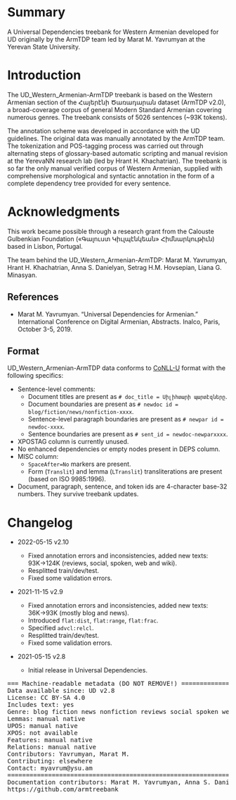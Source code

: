 # Summary

A Universal Dependencies treebank for Western Armenian developed for UD originally by the ArmTDP team led by Marat M. Yavrumyan at the Yerevan State University.

# Introduction

The UD_Western_Armenian-ArmTDP treebank is based on the Western Armenian section of the Հայերէնի Ծառադարան dataset (ArmTDP v2.0), a broad-coverage corpus of general Modern Standard Armenian covering numerous genres. The treebank consists of 5026 sentences (~93K tokens).

The annotation scheme was developed in accordance with the UD guidelines. The original data was manually annotated by the ArmTDP team. The tokenization and POS-tagging process was carried out through alternating steps of glossary-based automatic scripting and manual revision at the YerevaNN research lab (led by Hrant H. Khachatrian). The treebank is so far the only manual verified corpus of Western Armenian, supplied with comprehensive morphological and syntactic annotation in the form of a complete dependency tree provided for every sentence.

# Acknowledgments

This work became possible through a research grant from the Calouste Gulbenkian Foundation («Գալուստ Կիւլպէնկեան» Հիմնարկութիւն) based in Lisbon, Portugal.

The team behind the UD_Western_Armenian-ArmTDP: Marat M. Yavrumyan, Hrant H. Khachatrian, Anna S. Danielyan, Setrag H.M. Hovsepian, Liana G. Minasyan.

## References

* Marat M. Yavrumyan. “Universal Dependencies for Armenian.” International Conference on Digital Armenian, Abstracts. Inalco, Paris, October 3-5, 2019.

## Format

UD_Western_Armenian-ArmTDP data conforms to [CoNLL-U](http://universaldependencies.org/format.html) format with the following specifics:
* Sentence-level comments:
  * Document titles are present as `# doc_title = Սիլիհտարի պարտէզները`.
  * Document boundaries are present as `# newdoc id = blog/fiction/news/nonfiction-xxxx`.
  * Sentence-level paragraph boundaries are present as `# newpar id = newdoc-xxxx`.
  * Sentence boundaries are present as `# sent_id = newdoc-newparxxxx`.
* XPOSTAG column is currently unused.
* No enhanced dependencies or empty nodes present in DEPS column.
* MISC column:
  * `SpaceAfter=No` markers are present.
  * Form (`Translit`) and lemma (`LTranslit`) transliterations are present (based on ISO 9985:1996).
* Document, paragraph, sentence, and token ids are 4-character base-32 numbers. They survive treebank updates.

# Changelog

* 2022-05-15 v2.10
  * Fixed annotation errors and inconsistencies, added new texts: 93K→124K (reviews, social, spoken, web and wiki).
  * Resplitted train/dev/test.
  * Fixed some validation errors.

* 2021-11-15 v2.9
  * Fixed annotation errors and inconsistencies, added new texts: 36K→93K (mostly blog and news).
  * Introduced `flat:dist`, `flat:range`, `flat:frac`.
  * Specified `advcl:relcl`.
  * Resplitted train/dev/test.
  * Fixed some validation errors.

* 2021-05-15 v2.8
  * Initial release in Universal Dependencies.

<pre>
=== Machine-readable metadata (DO NOT REMOVE!) ================================
Data available since: UD v2.8
License: CC BY-SA 4.0
Includes text: yes
Genre: blog fiction news nonfiction reviews social spoken web wiki
Lemmas: manual native
UPOS: manual native
XPOS: not available
Features: manual native
Relations: manual native
Contributors: Yavrumyan, Marat M.
Contributing: elsewhere
Contact: myavrum@ysu.am
===============================================================================
Documentation contributors: Marat M. Yavrumyan, Anna S. Danielyan, Setrag H.M. Hovsepian
https://github.com/armtreebank
</pre>
